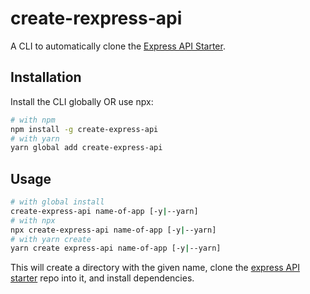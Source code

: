 # create-rexpress-api

A CLI to automatically clone the [Express API Starter](https://github.com/w3cj/express-api-starter).

## Installation

Install the CLI globally OR use npx:

```sh
# with npm
npm install -g create-express-api
# with yarn
yarn global add create-express-api
```

## Usage

```sh
# with global install
create-express-api name-of-app [-y|--yarn]
# with npx
npx create-express-api name-of-app [-y|--yarn]
# with yarn create
yarn create express-api name-of-app [-y|--yarn]
```

This will create a directory with the given name, clone the [express API starter](https://github.com/w3cj/express-api-starter) repo into it, and install dependencies.
